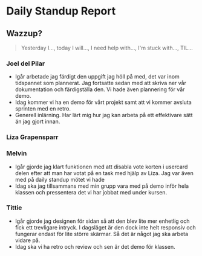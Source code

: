 # Daily Standup Report

## Wazzup?
> Yesterday I…, today I will…, I need help with…, I'm stuck with…, TIL…

### Joel del Pilar  
- Igår arbetade jag färdigt den uppgift jag höll på med, det var inom tidspannet som plannerat. Jag fortsatte sedan med att skriva ner vår dokumentation och färdigställa den.
Vi hade även plannering för vår demo.
- Idag kommer vi ha en demo för vårt projekt samt att vi kommer avsluta sprinten med en retro.
- Generell inlärning. Har lärt mig hur jag kan arbeta på ett effektivare sätt än jag gjort innan.

### Liza Grapensparr

### Melvin
- Igår gjorde jag klart funktionen med att disabla vote korten i usercard delen efter att man har votat på en task med hjälp av Liza. Jag var även med på daily standup mötet vi hade
- Idag ska jag tillsammans med min grupp vara med på demo inför hela klassen och pressentera det vi har jobbat med under kursen. 

### Tittie
- Igår gjorde jag designen för sidan så att den blev lite mer enhetlig och fick ett trevligare intryck. I dagsläget är den dock inte helt responsiv och fungerar endast för lite större skärmar. Så det är något jag ska arbeta vidare på. 
- Idag ska vi ha retro och review och sen är det demo för klassen. 
